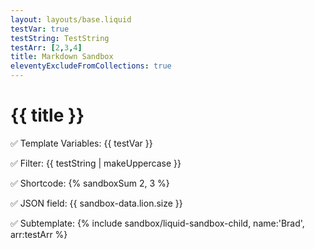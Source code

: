 ```yaml
---
layout: layouts/base.liquid
testVar: true
testString: TestString
testArr: [2,3,4]
title: Markdown Sandbox
eleventyExcludeFromCollections: true
---
```

# {{ title }}

✅ Template Variables: {{ testVar }}

✅ Filter: {{ testString | makeUppercase }}

✅ Shortcode: {% sandboxSum 2, 3 %}

✅ JSON field: {{ sandbox-data.lion.size }}

✅ Subtemplate: {% include sandbox/liquid-sandbox-child, name:'Brad', arr:testArr %}
